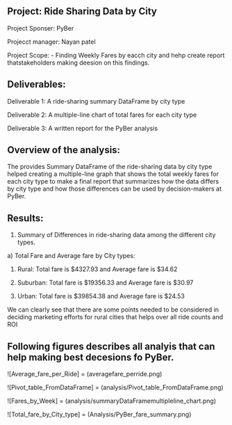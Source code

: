 ## Project: Ride Sharing Data by City

Project Sponser: PyBer

Projecct manager: Nayan patel

Project Scope: - Finding Weekly Fares by eacch city and hehp create report thatstakeholders making deesion on this  findings. 

## Deliverables:

Deliverable 1: A ride-sharing summary DataFrame by city type

Deliverable 2: A multiple-line chart of total fares for each city type

Deliverable 3: A written report for the PyBer analysis 

## Overview of the analysis: 

The provides Summary DataFrame of the ride-sharing data by city type helped creating a multiple-line graph that shows the total weekly fares for each city type to make a final report that summarizes how the data differs by city type and how those differences can be used by decision-makers at PyBer.

## Results:

1. Summary of Differences in ride-sharing data among the different city types.

a) Total Fare and Average fare by City types:

 1. Rural: Total fare  is $4327.93 and Average fare is $34.62
 
 2. Suburban: Total fare  is $19356.33 and Average fare is $30.97
 
 3. Urban: Total fare  is $39854.38 and Average fare is $24.53
 
We can clearly see that there are some points needed to be considered in deciding marketing efforts for rural cities that helps over all ride counts and ROI

## Following figures describes all analyis that can help making best decesions fo PyBer. 


![Average_fare_per_Ride] = (averagefare_perride.png)


![Pivot_table_FromDataFrame] = (analysis/Pivot_table_FromDataFrame.png)


![Fares_by_Week] = (analysis/summaryDataFramemultipleline_chart.png)

![Total_fare_by_City_type] = (Analysis/PyBer_fare_summary.png)
 


 

